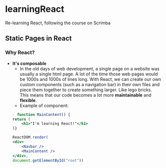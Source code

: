 # learningReact
Re-learning React, following the course on Scrimba


## Static Pages in React

### Why React? 
- **It's composable**
    - In the old days of web development, a single page on a website was usually a single html page. A lot of the time those web pages would be 1000s and 1000s of lines long. With React, we can create our own custom components (such as a navigation bar) in their own files and piece them together to create something larger. Like lego bricks. This means that our code becomes a lot more **maintainable** and **flexible**.
    - Example of component: 
    ```jsx
    - function MainContent() {
    return (
        <h1>"I'm learning React!"</h1>
    )}
    
    ReactDOM.render(
    <div>
        <Navbar />
        <MainContent />
    </div>,
    document.getElementById("root"))
```
